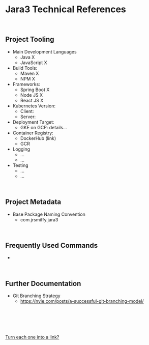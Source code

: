 # Jara3 Technical References

<br>

## Project Tooling
* Main Development Languages
    * Java X
    * JavaScript X
* Build Tools:
    * Maven X
    * NPM X
* Frameworks:
    * Spring Boot X
    * Node JS X
    * React JS X
* Kubernetes Version:
    * Client:
    * Server:
* Deployment Target:
    * GKE on GCP: details...
* Container Registry:
    * DockerHub (link)
    * GCR
* Logging
    * ...
    * ...
* Testing
    * ...
    * ...

<br>

## Project Metadata
* Base Package Naming Convention
    * com.jrsmiffy.jara3

<br>

## Frequently Used Commands
* 

<br>

## Further Documentation
* Git Branching Strategy
    * https://nvie.com/posts/a-successful-git-branching-model/
    

<br>

 



 <br> <br> <br>
[Turn each one into a link?]()